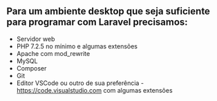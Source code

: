 ## Para um ambiente desktop que seja suficiente para programar com Laravel precisamos:

- Servidor web
- PHP 7.2.5 no mínimo e algumas extensões
- Apache com mod_rewrite
- MySQL
- Composer
- Git
- Editor VSCode ou outro de sua preferência - https://code.visualstudio.com com algumas extensões

